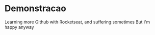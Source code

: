 # Demonstracao

Learning more Github with Rocketseat, and suffering sometimes
But i'm happy anyway


